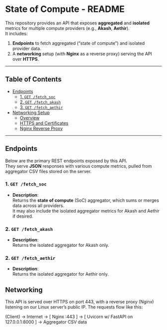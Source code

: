 # State of Compute - README

This repository provides an API that exposes **aggregated** and **isolated** metrics for multiple compute providers (e.g., **Akash**, **Aethir**).  
It includes:

1. **Endpoints** to fetch aggregated (“state of compute”) and isolated provider data.  
2. A **networking** setup (with **Nginx** as a reverse proxy) serving the API over **HTTPS**.

---

## Table of Contents

- [Endpoints](#endpoints)
  - [1. `GET /fetch_soc`](#1-get-fetch_soc)
  - [2. `GET /fetch_akash`](#2-get-fetch_akash)
  - [3. `GET /fetch_aethir`](#3-get-fetch_aethir)
- [Networking Setup](#networking-setup)
  - [Overview](#overview)
  - [HTTPS and Certificates](#https-and-certificates)
  - [Nginx Reverse Proxy](#nginx-reverse-proxy)

---

## Endpoints

Below are the primary REST endpoints exposed by this API.  
They serve **JSON** responses with various compute metrics, pulled from aggregator CSV files stored on the server.

### 1. `GET /fetch_soc`

- **Description**:  
  Returns the **state of compute** (SoC) aggregator, which sums or merges data across all providers.  
  It may also include the isolated aggregator metrics for Akash and Aethir if desired.

### 2. `GET /fetch_akash`

- **Description**:  
    Returns the isolated aggregator for Akash only.

### 2. `GET /fetch_aethir`

- **Description**:  
    Returns the isolated aggregator for Aethir only.

## Networking 

This API is served over HTTPS on port 443, with a reverse proxy (Nginx) listening on our Linux server’s public IP. The requests flow like this:

(Client) -> Internet -> [ Nginx :443 ] -> [ Uvicorn w/ FastAPI on 127.0.0.1:8000 ] -> Aggregator CSV data
